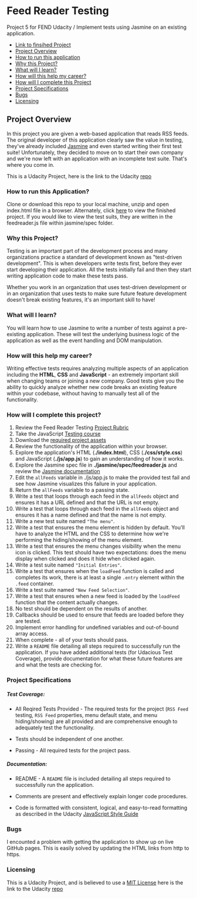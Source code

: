 # Feed Reader Testing

Project 5 for FEND Udacity / Implement tests using Jasmine on an existing application.

* [Link to finsihed Project](https://foxystoat.github.io/feed-reader-testing/)
* [Project Overview](https://github.com/FoxyStoat/feed-reader-testing#project-overview)
* [How to run this application](https://github.com/FoxyStoat/feed-reader-testing#how-to-run-this-application)
* [Why this Project?](https://github.com/FoxyStoat/feed-reader-testing#why-this-project)
* [What will I learn?](https://github.com/FoxyStoat/feed-reader-testing#what-will-i-learn)
* [How will this help my career?](https://github.com/FoxyStoat/feed-reader-testing#how-will-this-help-my-career)
* [How will I complete this Project](https://github.com/FoxyStoat/feed-reader-testing#how-will-i-complete-this-project)
* [Project Specifications](https://github.com/FoxyStoat/feed-reader-testing#project-specifications)
* [Bugs]()
* [Licensing](https://github.com/FoxyStoat/feed-reader-testing#licensing)

## Project Overview

In this project you are given a web-based application that reads RSS feeds. The original developer of this application clearly saw the value in testing, they've already included [Jasmine](https://jasmine.github.io/) and even started writing their first test suite! Unfortunately, they decided to move on to start their own company and we're now left with an application with an incomplete test suite. That's where you come in.

This is a Udacity Project, here is the link to the Udacity [repo](https://github.com/udacity/frontend-nanodegree-feedreader)

### How to run this Application?

Clone or download this repo to your local machine, unzip and open index.html file in a browser.
Alternately, click [here](https://foxystoat.github.io/feed-reader-testing/) to view the finished project.
If you would like to view the test suits, they are written in the feedreader.js file within jasmine/spec folder.

### Why this Project?
Testing is an important part of the development process and many organizations practice a standard of development known as "test-driven development". This is when developers write tests first, before they ever start developing their application. All the tests initially fail and then they start writing application code to make these tests pass.

Whether you work in an organization that uses test-driven development or in an organization that uses tests to make sure future feature development doesn't break existing features, it's an important skill to have!

### What will I learn?
You will learn how to use Jasmine to write a number of tests against a pre-existing application. These will test the underlying business logic of the application as well as the event handling and DOM manipulation.

### How will this help my career?
Writing effective tests requires analyzing multiple aspects of an application including the **HTML**, **CSS** and **JavaScript** - an extremely important skill when changing teams or joining a new company.
Good tests give you the ability to quickly analyze whether new code breaks an existing feature within your codebase, without having to manually test all of the functionality.

### How will I complete this project?

1. Review the Feed Reader Testing [Project Rubric](https://review.udacity.com/#!/rubrics/18/view)
2. Take the JavaScript [Testing course](https://eu.udacity.com/course/javascript-testing--ud549)
3. Download the [required project assets](https://github.com/udacity/frontend-nanodegree-feedreader)
4. Review the functionality of the application within your browser.
5. Explore the application's HTML (**./index.html**), CSS (**./css/style.css**) and JavaScript (**./js/app.js**) to gain an understanding of how it works.
6. Explore the Jasmine spec file in **./jasmine/spec/feedreader.js** and review the [Jasmine documentation](https://jasmine.github.io/)
7. Edit the ```allFeeds``` variable in ./js/app.js to make the provided test fail and see how Jasmine visualizes this failure in your application.
8. Return the ```allFeeds``` variable to a passing state.
9. Write a test that loops through each feed in the ```allFeeds``` object and ensures it has a URL defined and that the URL is not empty.
10. Write a test that loops through each feed in the ```allFeeds``` object and ensures it has a name defined and that the name is not empty.
11. Write a new test suite named ```"The menu"```.
12. Write a test that ensures the menu element is hidden by default. You'll have to analyze the HTML and the CSS to determine how we're performing the hiding/showing of the menu element.
13. Write a test that ensures the menu changes visibility when the menu icon is clicked. This test should have two expectations: does the menu display when clicked and does it hide when clicked again.
14. Write a test suite named ```"Initial Entries"```.
15. Write a test that ensures when the ```loadFeed``` function is called and completes its work, there is at least a single ```.entry``` element within the ```.feed``` container.
16. Write a test suite named ```"New Feed Selection"```.
17. Write a test that ensures when a new feed is loaded by the ```loadFeed``` function that the content actually changes.
18. No test should be dependent on the results of another.
19. Callbacks should be used to ensure that feeds are loaded before they are tested.
20. Implement error handling for undefined variables and out-of-bound array access.
21. When complete - all of your tests should pass.
22. Write a ```README``` file detailing all steps required to successfully run the application. If you have added additional tests (for Udacious Test Coverage), provide documentation for what these future features are and what the tests are checking for.

### Project Specifications

##### Test Coverage:

* All Reqired Tests Provided - The required tests for the project (```RSS Feed``` testing, ```RSS Feed``` properties, menu default state, and menu hiding/showing) are all provided and are comprehensive enough to adequately test the functionality.

* Tests should be independent of one another.

* Passing - All required tests for the project pass.

##### Documentation:

* README - A ```README``` file is included detailing all steps required to successfully run the application.

* Comments are present and effectively explain longer code procedures.

* Code is formatted with consistent, logical, and easy-to-read formatting as described in the Udacity [JavaScript Style Guide](http://udacity.github.io/frontend-nanodegree-styleguide/javascript.html)

### Bugs

I encounted a problem with getting the application to show up on live GitHub pages.  This is easily solved by updating the HTML links from http to https.

### Licensing

This is a Udacity Project, and is believed to use a [MIT License](https://opensource.org/licenses/MIT) here is the link to the Udacity [repo](https://github.com/udacity/frontend-nanodegree-feedreader)